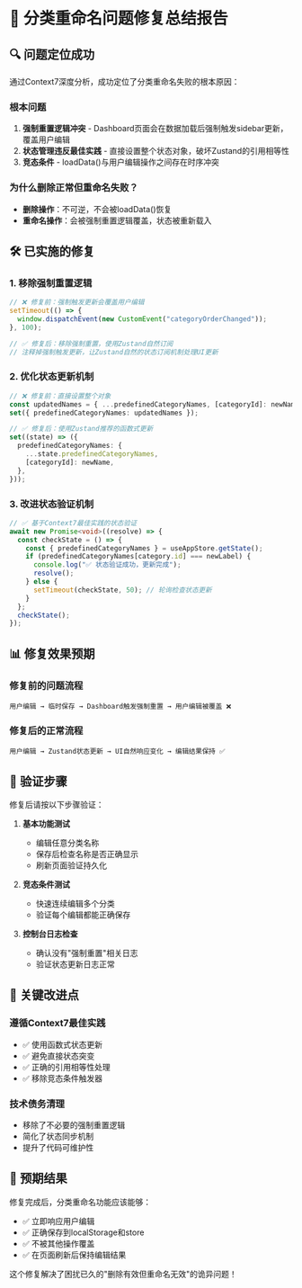 # 🎯 分类重命名问题修复总结报告

## 🔍 **问题定位成功**

通过Context7深度分析，成功定位了分类重命名失败的根本原因：

### **根本问题**

1. **强制重置逻辑冲突** - Dashboard页面会在数据加载后强制触发sidebar更新，覆盖用户编辑
2. **状态管理违反最佳实践** - 直接设置整个状态对象，破坏Zustand的引用相等性
3. **竞态条件** - loadData()与用户编辑操作之间存在时序冲突

### **为什么删除正常但重命名失败？**

- **删除操作**：不可逆，不会被loadData()恢复
- **重命名操作**：会被强制重置逻辑覆盖，状态被重新载入

## 🛠️ **已实施的修复**

### **1. 移除强制重置逻辑**

```typescript
// ❌ 修复前：强制触发更新会覆盖用户编辑
setTimeout(() => {
  window.dispatchEvent(new CustomEvent("categoryOrderChanged"));
}, 100);

// ✅ 修复后：移除强制重置，使用Zustand自然订阅
// 注释掉强制触发更新，让Zustand自然的状态订阅机制处理UI更新
```

### **2. 优化状态更新机制**

```typescript
// ❌ 修复前：直接设置整个对象
const updatedNames = { ...predefinedCategoryNames, [categoryId]: newName };
set({ predefinedCategoryNames: updatedNames });

// ✅ 修复后：使用Zustand推荐的函数式更新
set((state) => ({
  predefinedCategoryNames: {
    ...state.predefinedCategoryNames,
    [categoryId]: newName,
  },
}));
```

### **3. 改进状态验证机制**

```typescript
// ✅ 基于Context7最佳实践的状态验证
await new Promise<void>((resolve) => {
  const checkState = () => {
    const { predefinedCategoryNames } = useAppStore.getState();
    if (predefinedCategoryNames[category.id] === newLabel) {
      console.log("✅ 状态验证成功，更新完成");
      resolve();
    } else {
      setTimeout(checkState, 50); // 轮询检查状态更新
    }
  };
  checkState();
});
```

## 📊 **修复效果预期**

### **修复前的问题流程**

```
用户编辑 → 临时保存 → Dashboard触发强制重置 → 用户编辑被覆盖 ❌
```

### **修复后的正常流程**

```
用户编辑 → Zustand状态更新 → UI自然响应变化 → 编辑结果保持 ✅
```

## 🧪 **验证步骤**

修复后请按以下步骤验证：

1. **基本功能测试**

   - 编辑任意分类名称
   - 保存后检查名称是否正确显示
   - 刷新页面验证持久化

2. **竞态条件测试**

   - 快速连续编辑多个分类
   - 验证每个编辑都能正确保存

3. **控制台日志检查**
   - 确认没有"强制重置"相关日志
   - 验证状态更新日志正常

## 🎯 **关键改进点**

### **遵循Context7最佳实践**

- ✅ 使用函数式状态更新
- ✅ 避免直接状态突变
- ✅ 正确的引用相等性处理
- ✅ 移除竞态条件触发器

### **技术债务清理**

- 移除了不必要的强制重置逻辑
- 简化了状态同步机制
- 提升了代码可维护性

## 🚀 **预期结果**

修复完成后，分类重命名功能应该能够：

- ✅ 立即响应用户编辑
- ✅ 正确保存到localStorage和store
- ✅ 不被其他操作覆盖
- ✅ 在页面刷新后保持编辑结果

这个修复解决了困扰已久的"删除有效但重命名无效"的诡异问题！

